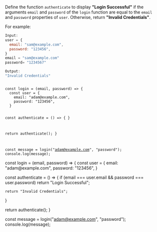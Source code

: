 Define the function `authenticate`
to display **"Login Successful"**
if the arguments `email` and `password`
of the `login` function are equal to
the `email` and `password` properties of `user`.
Otherwise, return **"Invalid Credentials"**.

For example:
```js
Input:
user = {
  email: "sam@example.com",
  password: "123456",
}
email = "sam@example.com"
password= "1234567"

Output:
"Invalid Credentials"
```
<codeblock type="exercise" language="javascript" testMode="fixedInput">
<code>
const login = (email, password) => {
  const user = {
    email: "adam@example.com",
    password: "123456",
  }

  const authenticate = () => {
  }

  return authenticate();
}

const message = login("adam@example.com", "password");
console.log(message);
</code>

<solution>
const login = (email, password) => {
  const user = {
    email: "adam@example.com",
    password: "123456",
  }

  const authenticate = () => {
    if (email === user.email && password === user.password)
      return "Login Successful";

    return "Invalid Credentials";
  }

  return authenticate();
}

const message = login("adam@example.com", "password");
console.log(message);
</solution>
</codeblock>
